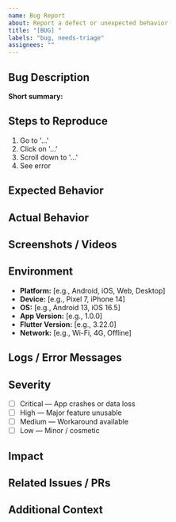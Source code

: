 ```yaml
---
name: Bug Report
about: Report a defect or unexpected behavior
title: "[BUG] "
labels: "bug, needs-triage"
assignees: ""
---
```


## Bug Description
**Short summary:**  
<!-- A clear and concise description of the bug -->

## Steps to Reproduce
1. Go to '...'
2. Click on '...'
3. Scroll down to '...'
4. See error

## Expected Behavior
<!-- What you expected to happen -->

## Actual Behavior
<!-- What actually happened -->

## Screenshots / Videos
<!-- If applicable, add screenshots or screen recordings to help explain the problem -->

## Environment
- **Platform:** [e.g., Android, iOS, Web, Desktop]
- **Device:** [e.g., Pixel 7, iPhone 14]
- **OS:** [e.g., Android 13, iOS 16.5]
- **App Version:** [e.g., 1.0.0]
- **Flutter Version:** [e.g., 3.22.0]
- **Network:** [e.g., Wi-Fi, 4G, Offline]

## Logs / Error Messages


## Severity
- [ ] Critical — App crashes or data loss
- [ ] High — Major feature unusable
- [ ] Medium — Workaround available
- [ ] Low — Minor / cosmetic

## Impact
<!-- How many users are affected? Is there a workaround? -->

## Related Issues / PRs
<!-- Link any related issues or pull requests -->

## Additional Context
<!-- Any other context about the problem -->
